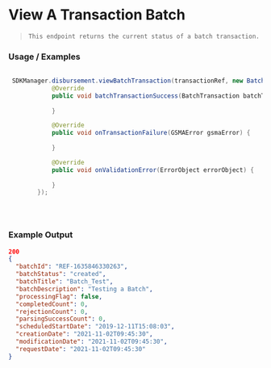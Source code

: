 # View A Transaction Batch



> `This endpoint returns the current status of a batch transaction.`
### Usage / Examples

```java
 
 SDKManager.disbursement.viewBatchTransaction(transactionRef, new BatchTransactionItemInterface() {
            @Override
            public void batchTransactionSuccess(BatchTransaction batchTransactionItem) {
               
            }

            @Override
            public void onTransactionFailure(GSMAError gsmaError) {
               
            }

            @Override
            public void onValidationError(ErrorObject errorObject) {
                
            }
        });


  
```
### Example Output

```json
200
{
  "batchId": "REF-1635846330263",
  "batchStatus": "created",
  "batchTitle": "Batch_Test",
  "batchDescription": "Testing a Batch",
  "processingFlag": false,
  "completedCount": 0,
  "rejectionCount": 0,
  "parsingSuccessCount": 0,
  "scheduledStartDate": "2019-12-11T15:08:03",
  "creationDate": "2021-11-02T09:45:30",
  "modificationDate": "2021-11-02T09:45:30",
  "requestDate": "2021-11-02T09:45:30"
}
```
